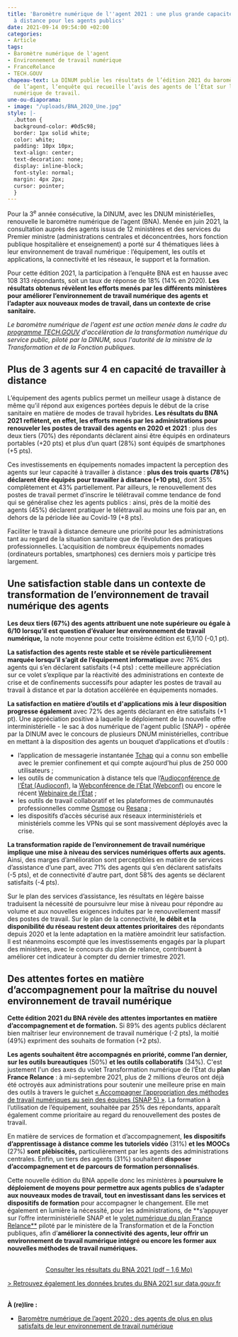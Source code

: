```yaml
---
title: 'Baromètre numérique de l''agent 2021 : une plus grande capacité de travail
  à distance pour les agents publics'
date: 2021-09-14 09:54:00 +02:00
categories:
- Article
tags:
- Baromètre numérique de l'agent
- Environnement de travail numérique
- FranceRelance
- TECH.GOUV
chapeau-text: La DINUM publie les résultats de l’édition 2021 du baromètre numérique
  de l’agent, l’enquête qui recueille l’avis des agents de l’État sur leur environnement
  numérique de travail.
une-ou-diaporama:
- image: "/uploads/BNA_2020_Une.jpg"
style: |-
  .button {
  background-color: #0d5c98;
  border: 1px solid white;
  color: white;
  padding: 10px 10px;
  text-align: center;
  text-decoration: none;
  display: inline-block;
  font-style: normal;
  margin: 4px 2px;
  cursor: pointer;
  }
---
```


<p>Pour la 3<sup>e</sup> année consécutive, la DINUM, avec les DNUM ministérielles, renouvelle le baromètre numérique de l’agent (BNA). Menée en juin 2021, la consultation auprès des agents issus de 12 ministères et des services du Premier ministre (administrations centrales et déconcentrées, hors fonction publique hospitalière et enseignement) a porté sur 4 thématiques liées à leur environnement de travail numérique : l’équipement, les outils et applications, la connectivité et les réseaux, le support et la formation.</p>

Pour cette édition 2021, la participation à l’enquête BNA est en hausse avec 108 313 répondants, soit un taux de réponse de 18% (14% en 2020). **Les résultats obtenus révèlent les efforts menés par les différents ministères pour améliorer l’environnement de travail numérique des agents et l’adapter aux nouveaux modes de travail, dans un contexte de crise sanitaire.**

*Le baromètre numérique de l'agent est une action menée dans le cadre du [programme TECH.GOUV](numerique.gouv.fr/publications/tech-gouv-strategie-et-feuille-de-route-2019-2021/) d'accélération de la transformation numérique du service public, piloté par la DINUM, sous l'autorité de la ministre de la Transformation et de la Fonction publiques.*

## Plus de 3 agents sur 4 en capacité de travailler à distance

L’équipement des agents publics permet un meilleur usage à distance de même qu’il répond aux exigences portées depuis le début de la crise sanitaire en matière de modes de travail hybrides. **Les résultats du BNA 2021 reflètent, en effet, les efforts menés par les administrations pour renouveler les postes de travail des agents en 2020 et 2021** : plus des deux tiers (70%) des répondants déclarent ainsi être équipés en ordinateurs portables (+20 pts) et plus d’un quart (28%) sont équipés de smartphones (+5 pts).

Ces investissements en équipements nomades impactent la perception des agents sur leur capacité à travailler à distance : **plus des trois quarts (78%) déclarent être équipés pour travailler à distance (+10 pts),** dont 35% complètement et 43% partiellement. Par ailleurs, le renouvellement des postes de travail permet d’inscrire le télétravail comme tendance de fond qui se généralise chez les agents publics : ainsi, près de la moitié des agents (45%) déclarent pratiquer le télétravail au moins une fois par an, en dehors de la période liée au Covid-19 (+8 pts).

Faciliter le travail à distance demeure une priorité pour les administrations tant au regard de la situation sanitaire que de l’évolution des pratiques professionnelles. L’acquisition de nombreux équipements nomades (ordinateurs portables, smartphones) ces derniers mois y participe très largement.

## Une satisfaction stable dans un contexte de transformation de l’environnement de travail numérique des agents

**Les deux tiers (67%) des agents attribuent une note supérieure ou égale à 6/10 lorsqu’il est question d’évaluer leur environnement de travail numérique,** la note moyenne pour cette troisième édition est 6,1/10 (-0,1 pt).

**La satisfaction des agents reste stable et se révèle particulièrement marquée lorsqu’il s’agit de l’équipement informatique** avec 76% des agents qui s’en déclarent satisfaits (+4 pts) : cette meilleure appréciation sur ce volet s’explique par la réactivité des administrations en contexte de crise et de confinements successifs pour adapter les postes de travail au travail à distance et par la dotation accélérée en équipements nomades.

**La satisfaction en matière d’outils et d'applications mis à leur disposition progresse également** avec 72% des agents déclarant en être satisfaits (+1 pt). Une appréciation positive à laquelle le déploiement de la nouvelle offre interministérielle - le sac à dos numérique de l'agent public (SNAP) - opérée par la DINUM avec le concours de plusieurs DNUM ministérielles, contribue en mettant à la disposition des agents un bouquet d’applications et d’outils :

* l’application de messagerie instantanée [Tchap](https://numerique.gouv.fr/outils-agents/tchap-messagerie-instantanee-etat/) qui a connu son embellie avec le premier confinement et qui compte aujourd'hui plus de 250 000 utilisateurs ;
* les outils de communication à distance tels que l’[Audioconférence de l’État (Audioconf)](https://numerique.gouv.fr/outils-agents/audioconference-etat/), la [Webconférence de l’État (Webconf)](https://numerique.gouv.fr/outils-agents/webconference-etat/) ou encore le récent [Webinaire de l’État](https://numerique.gouv.fr/outils-agents/webinaire-etat/) ;
* les outils de travail collaboratif et les plateformes de communautés professionnelles comme [Osmose](https://numerique.gouv.fr/outils-agents/osmose/) ou [Resana](https://resana.numerique.gouv.fr) ;
* les dispositifs d’accès sécurisé aux réseaux interministériels et ministériels comme les VPNs qui se sont massivement déployés avec la crise.

**La transformation rapide de l’environnement de travail numérique implique une mise à niveau des services numériques offerts aux agents.** Ainsi, des marges d’amélioration sont perceptibles en matière de services d’assistance d’une part, avec 71% des agents qui s’en déclarent satisfaits (-5 pts), et de connectivité d'autre part, dont 58% des agents se déclarent satisfaits (-4 pts).

Sur le plan des services d’assistance, les résultats en légère baisse traduisent la nécessité de poursuivre leur mise à niveau pour répondre au volume et aux nouvelles exigences induites par le renouvellement massif des postes de travail. Sur le plan de la connectivité, **le débit et la disponibilité du réseau restent deux attentes prioritaires** des répondants depuis 2020 et la lente adaptation en la matière amoindrit leur satisfaction. Il est néanmoins escompté que les investissements engagés par la plupart des ministères, avec le concours du plan de relance, contribuent à améliorer cet indicateur à compter du dernier trimestre 2021.

## Des attentes fortes en matière d’accompagnement pour la maîtrise du nouvel environnement de travail numérique

**Cette édition 2021 du BNA révèle des attentes importantes en matière d’accompagnement et de formation.** Si 89% des agents publics déclarent bien maîtriser leur environnement de travail numérique (-2 pts), la moitié (49%) expriment des souhaits de formation (+2 pts).

**Les agents souhaitent être accompagnés en priorité, comme l’an dernier, sur les outils bureautiques** (50%) **et les outils collaboratifs** (34%). C'est justement l'un des axes du volet Transformation numérique de l’État du **plan France Relance** : à mi-septembre 2021, plus de 2 millions d’euros ont déjà été octroyés aux administrations pour soutenir une meilleure prise en main des outils à travers le guichet [« Accompagner l’appropriation des méthodes de travail numériques au sein des équipes (SNAP 5) »](https://france-relance.transformation.gouv.fr/b07b-accompagner-lappropriation-des-methodes-de-tr "« Accompagner l’appropriation des méthodes de travail numériques au sein des équipes (SNAP5) » - Lien externe"). La formation à l’utilisation de l’équipement, souhaitée par 25% des répondants, apparaît également comme prioritaire au regard du renouvellement des postes de travail.

En matière de services de formation et d’accompagnement, **les dispositifs d’apprentissage à distance comme les tutoriels vidéo** (31%) **et les MOOCs** (27%) **sont plébiscités,** particulièrement par les agents des administrations centrales. Enfin, un tiers des agents (31%) souhaitent **disposer d’accompagnement et de parcours de formation personnalisés**.

Cette nouvelle édition du BNA appelle donc les ministères à **poursuivre le déploiement de moyens pour permettre aux agents publics de s’adapter aux nouveaux modes de travail, tout en investissant dans les services et dispositifs de formation** pour accompagner le changement. Elle met également en lumière la nécessité, pour les administrations, de **s’appuyer sur l’offre interministérielle SNAP et le [volet numérique du plan France Relance**](https://france-relance.transformation.gouv.fr/ "volet numérique du plan France Relance - Lien externe") piloté par le ministère de la Transformation et de la Fonction publiques, afin d’**améliorer la connectivité des agents, leur offrir un environnement de travail numérique intégré ou encore les former aux nouvelles méthodes de travail numériques.**
<br>
<br>

<p align="center"><a href="/uploads/Barometre_Numerique_Agent_2021.pdf" class="button">Consulter les résultats du BNA 2021 (pdf – 1,6&nbsp;Mo)</a></p>

[> Retrouvez également les données brutes du BNA 2021 sur data.gouv.fr](https://www.data.gouv.fr/fr/datasets/barometre-numerique-de-lagent-resultats-2021/ "Retrouvez également les données brutes du BNA 2021 sur data.gouv.fr - Lien externe")
<br>
<br>

**À (re)lire :**
* [Baromètre numérique de l’agent 2020 : des agents de plus en plus satisfaits de leur environnement de travail numérique](/actualites/barometre-numerique-agent-2020/)
